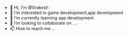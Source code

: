 - 👋 Hi, I’m @0rakesh
- 👀 I’m interested in game development,app development
- 🌱 I’m currently learning app development
- 💞️ I’m looking to collaborate on ...
- 📫 How to reach me ...

<!---
0rakesh/0rakesh is a ✨ special ✨ repository because its `README.md` (this file) appears on your GitHub profile.
You can click the Preview link to take a look at your changes.
--->
